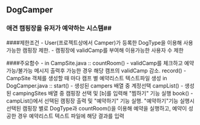 ## DogCamper ##
### 애견 캠핑장을 유저가 예약하는 시스템##


####제한조건 - User(프로젝트상에서 Camper)가 등록한 DogType을 이용해 사용가능한 캠핑장 제한.
            - 캠핑장에 validCamp를 부여해 이용가능한 사용자 수 제한
            
####주요함수 - in CampSite.java :: countRoom() - validCamp를 체크하고 예약가능/불가능 메시지 출력후 가능한 경우 해당 캠프의 validCamp 감소.
                                  record() - CampSite 객체를 생성할 때 마다 캠프 별 예약리스트 텍스트파일 생성
              in DogCamper.java :: start() - 생성된 campers 배열 중 계정선택
                                   campList() - 생성된 campingSites 배열 중 캠핑장 선택 및 [b]를 입력해 "찜하기" 기능 실행
                                   book() - campList()에서 선택된 캠핑장 출력 및 "예약하기" 기능 실행. "예약하기"기능 실행시 선택된 캠핑장
                                   별로 DogType과 countRoom()을 이용해 예약을 실행하고, 예약이 성공한 경우 예약리스트 텍스트 파일에 
                                   해당 결과를 입력
                                   
